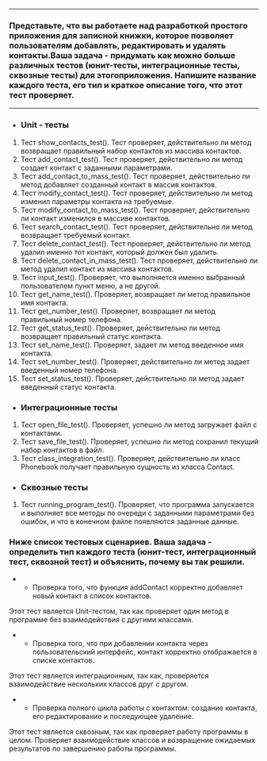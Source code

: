 - - -

### Представьте, что вы работаете над разработкой простого приложения для записной книжки, которое позволяет пользователям добавлять, редактировать и удалять контакты.Ваша задача - придумать как можно больше различных тестов (юнит-тесты, интеграционные тесты, сквозные тесты) для этогоприложения. Напишите название каждого теста, его тип и краткое описание того, что этот тест проверяет.

- - -

* ### Unit - тесты

1. Тест show_contacts_test(). Тест проверяет, действительно ли метод возвращает правильный набор
   контактов из массива контактов.
2. Тест add_contact_test(). Тест проверяет, действительно ли метод создает контакт с заданными параметрами.
3. Тест add_contact_to_mass_test(). Тест проверяет, действительно ли метод добавляет созданный контакт в массив
   контактов.
4. Тест modify_contact_test(). Тест проверяет, действительно ли метод изменил параметры контакта на требуемые.
5. Тест modify_contact_to_mass_test(). Тест проверяет, действительно ли контакт изменился в массиве контактов.
6. Тест search_contact_test(). Тест проверяет, действительно ли метод возвращает требуемый контакт.
7. Тест delete_contact_test(). Тест проверяет, действительно ли метод удалил именно тот контакт, который должен был
   удалить.
8. Тест delete_contact_in_mass_test(). Тест проверяет, действительно ли метод удалил контакт из массива контактов.
9. Тест input_test(). Проверяет, что выполняется именно выбранный пользователем пункт меню, а не другой.
10. Тест get_name_test(). Проверяет, возвращает ли метод правильное имя контакта.
11. Тест get_number_test(). Проверяет, возвращает ли метод правильный номер телефона.
12. Тест get_status_test(). Проверяет, действительно ли метод возвращает правильный статус контакта.
13. Тест set_name_test(). Проверяет, задает ли метод введенное имя контакта.
14. Тест set_number_test(). Проверяет, действительно ли метод задает введенный номер телефона.
15. Тест set_status_test(). Проверяет, действительно ли метод задает введенный статус контакта.

* ### Интеграционные тесты

1. Тест open_file_test(). Проверяет, успешно ли метод загружает файл с контактами.
2. Тест save_file_test(). Проверяет, успешно ли метод сохранил текущий набор контактов в файл.
3. Тест class_integration_test(). Проверяет, действительно ли класс Phonebook получает правильную
   сущность из класса Contact.

* ### Сквозные тесты

1. Тест running_program_test(). Проверяет, что программа запускается и выполняет все методы по очереди с заданными
   параметрами без ошибок,
   и что в конечном файле появляются заданные данные.

### Ниже список тестовых сценариев. Ваша задача - определить тип каждого теста (юнит-тест, интеграционный тест, сквозной тест) и объяснить, почему вы так решили.

*
    * Проверка того, что функция addContact корректно добавляет новый контакт в список контактов.

Этот тест является Unit-тестом, так как проверяет один метод в программе без взаимодействия с другими классами.

*
    * Проверка того, что при добавлении контакта через пользовательский интерфейс, контакт корректно отображается в
      списке контактов.

Этот тест является интеграционным, так как, проверяется взаимодействие нескольких классов друг с другом.

*
    * Проверка полного цикла работы с контактом: создание контакта, его редактирование и последующее удаление.

Этот тест является сквозным, так как проверяет работу программы в целом. Проверяет взаимодействие классов
и возвращение ожидаемых результатов по завершению работы программы.